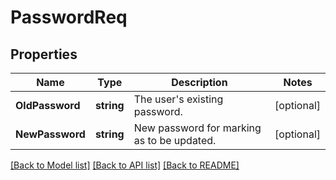 # PasswordReq

## Properties

Name | Type | Description | Notes
------------ | ------------- | ------------- | -------------
**OldPassword** | **string** | The user&#39;s existing password. | [optional] 
**NewPassword** | **string** | New password for marking as to be updated. | [optional] 

[[Back to Model list]](../README.md#documentation-for-models) [[Back to API list]](../README.md#documentation-for-api-endpoints) [[Back to README]](../README.md)


